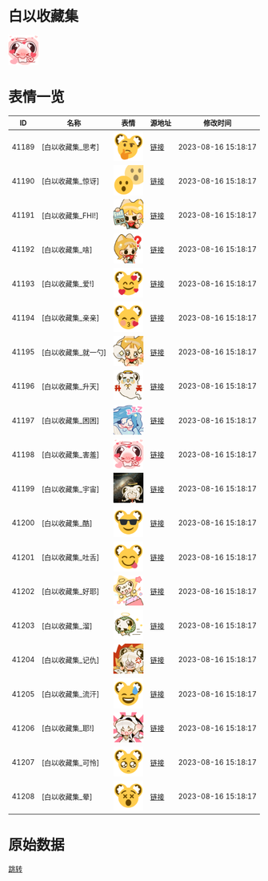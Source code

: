 # 白以收藏集

<img src="./cover.png" height="60" alt="cover" />

# 表情一览

|ID|名称|表情|源地址|修改时间|
|----|----|----|----|----|
|41189|[白以收藏集_思考]|<img src="./pic/041189_%5B白以收藏集_思考%5D.png" height="60" alt="思考"/>|[链接](https://i0.hdslb.com/bfs/garb/item/d32ab72ddf5826a559496498555c52af15d68759.png)|2023-08-16 15:18:17|
|41190|[白以收藏集_惊讶]|<img src="./pic/041190_%5B白以收藏集_惊讶%5D.png" height="60" alt="惊讶"/>|[链接](https://i0.hdslb.com/bfs/garb/item/49caac12127893fc9190293833a9c0c3750ddeb2.png)|2023-08-16 15:18:17|
|41191|[白以收藏集_FHI!]|<img src="./pic/041191_%5B白以收藏集_FHI!%5D.png" height="60" alt="FHI!"/>|[链接](https://i0.hdslb.com/bfs/garb/item/7853db9ad91408e3e82f1c6ef64885085bb1e7b1.png)|2023-08-16 15:18:17|
|41192|[白以收藏集_啥]|<img src="./pic/041192_%5B白以收藏集_啥%5D.png" height="60" alt="啥"/>|[链接](https://i0.hdslb.com/bfs/garb/item/f566312bae4c711cc5cf852180174425121e047a.png)|2023-08-16 15:18:17|
|41193|[白以收藏集_爱!]|<img src="./pic/041193_%5B白以收藏集_爱!%5D.png" height="60" alt="爱!"/>|[链接](https://i0.hdslb.com/bfs/garb/item/e038d130a2ef79a6e3d26ef7f45ff64fb47b4e17.png)|2023-08-16 15:18:17|
|41194|[白以收藏集_亲亲]|<img src="./pic/041194_%5B白以收藏集_亲亲%5D.png" height="60" alt="亲亲"/>|[链接](https://i0.hdslb.com/bfs/garb/item/e0abb41749fedfb32cd66eb8983d9dcd43b8d584.png)|2023-08-16 15:18:17|
|41195|[白以收藏集_就一勺]|<img src="./pic/041195_%5B白以收藏集_就一勺%5D.png" height="60" alt="就一勺"/>|[链接](https://i0.hdslb.com/bfs/garb/item/272628ad8bfb55e169aa1f088cdb0861e42643de.png)|2023-08-16 15:18:17|
|41196|[白以收藏集_升天]|<img src="./pic/041196_%5B白以收藏集_升天%5D.png" height="60" alt="升天"/>|[链接](https://i0.hdslb.com/bfs/garb/item/0156a272535a47cba5c81fdffbf0f8e46c2b9f7d.png)|2023-08-16 15:18:17|
|41197|[白以收藏集_困困]|<img src="./pic/041197_%5B白以收藏集_困困%5D.png" height="60" alt="困困"/>|[链接](https://i0.hdslb.com/bfs/garb/item/c4c4b1d7e271b3ec43e5dd6e93c98cf997d0cc2c.png)|2023-08-16 15:18:17|
|41198|[白以收藏集_害羞]|<img src="./pic/041198_%5B白以收藏集_害羞%5D.png" height="60" alt="害羞"/>|[链接](https://i0.hdslb.com/bfs/garb/item/5466dad4f68714fcc38bf065361924a3b81dbe01.png)|2023-08-16 15:18:17|
|41199|[白以收藏集_宇宙]|<img src="./pic/041199_%5B白以收藏集_宇宙%5D.png" height="60" alt="宇宙"/>|[链接](https://i0.hdslb.com/bfs/garb/item/edfcc709c549275452df870574183d78ff490037.png)|2023-08-16 15:18:17|
|41200|[白以收藏集_酷]|<img src="./pic/041200_%5B白以收藏集_酷%5D.png" height="60" alt="酷"/>|[链接](https://i0.hdslb.com/bfs/garb/item/cc93a7eeccf307a8bc266a9864583da0355b06ba.png)|2023-08-16 15:18:17|
|41201|[白以收藏集_吐舌]|<img src="./pic/041201_%5B白以收藏集_吐舌%5D.png" height="60" alt="吐舌"/>|[链接](https://i0.hdslb.com/bfs/garb/item/e20e6a39e78913e11dab714931d8a4efe953051c.png)|2023-08-16 15:18:17|
|41202|[白以收藏集_好耶]|<img src="./pic/041202_%5B白以收藏集_好耶%5D.png" height="60" alt="好耶"/>|[链接](https://i0.hdslb.com/bfs/garb/item/cc8a7316a060721607b429b11829f447131820ce.png)|2023-08-16 15:18:17|
|41203|[白以收藏集_溜]|<img src="./pic/041203_%5B白以收藏集_溜%5D.png" height="60" alt="溜"/>|[链接](https://i0.hdslb.com/bfs/garb/item/ffa121e8fa630c34d9fb326496288757f0ea8e68.png)|2023-08-16 15:18:17|
|41204|[白以收藏集_记仇]|<img src="./pic/041204_%5B白以收藏集_记仇%5D.png" height="60" alt="记仇"/>|[链接](https://i0.hdslb.com/bfs/garb/item/93006d5bcf3b57408c7ee43a800cb8304bd03ff9.png)|2023-08-16 15:18:17|
|41205|[白以收藏集_流汗]|<img src="./pic/041205_%5B白以收藏集_流汗%5D.png" height="60" alt="流汗"/>|[链接](https://i0.hdslb.com/bfs/garb/item/58f64518eac046b639c91069c22e4e843df08bfc.png)|2023-08-16 15:18:17|
|41206|[白以收藏集_耶!]|<img src="./pic/041206_%5B白以收藏集_耶!%5D.png" height="60" alt="耶!"/>|[链接](https://i0.hdslb.com/bfs/garb/item/e521cf99c62f2b2329e4b31b2df04f5b82b410db.png)|2023-08-16 15:18:17|
|41207|[白以收藏集_可怜]|<img src="./pic/041207_%5B白以收藏集_可怜%5D.png" height="60" alt="可怜"/>|[链接](https://i0.hdslb.com/bfs/garb/item/c7c2ba066dfa4d6818bcc2fe398b3157811dadb1.png)|2023-08-16 15:18:17|
|41208|[白以收藏集_晕]|<img src="./pic/041208_%5B白以收藏集_晕%5D.png" height="60" alt="晕"/>|[链接](https://i0.hdslb.com/bfs/garb/item/8a29f741270c86cfca03ff66dc4ba553a66a652c.png)|2023-08-16 15:18:17|

# 原始数据

[跳转](./raw.json)

